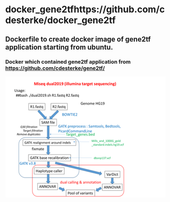 # docker_gene2tfhttps://github.com/cdesterke/docker_gene2tf
Dockerfile to create docker image of gene2tf application starting from ubuntu.
----------
### Docker which contained gene2tf application from https://github.com/cdesterke/gene2tf/

![docker](https://github.com/cdesterke/Pipeline_dual2019_miseq-/blob/master/pipeline.png)

